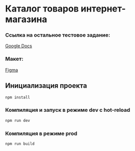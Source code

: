 # Каталог товаров интернет-магазина

### Ссылка на остальное тестовое задание:
[Google Docs](https://docs.google.com/document/d/1-18dwMxaxnYB4otNTOYCeB2G3CB2UCFnLnSnsp0fzuk/edit?usp=sharing)

### Макет: 
[Figma](https://www.figma.com/file/uBaU2XAC6gZqtshk59mMHL)

## Инициализация проекта

```sh
npm install
```

### Компиляция и запуск в режиме dev с hot-reload

```sh
npm run dev
```

### Компиляция в режиме prod

```sh
npm run build
```
